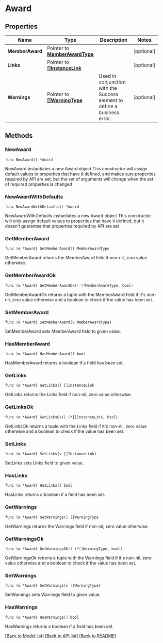 # Award

## Properties

Name | Type | Description | Notes
------------ | ------------- | ------------- | -------------
**MemberAward** | Pointer to [**MemberAwardType**](MemberAwardType.md) |  | [optional] 
**Links** | Pointer to [**[]InstanceLink**](InstanceLink.md) |  | [optional] 
**Warnings** | Pointer to [**[]WarningType**](WarningType.md) | Used in conjunction with the Success element to define a business error. | [optional] 

## Methods

### NewAward

`func NewAward() *Award`

NewAward instantiates a new Award object
This constructor will assign default values to properties that have it defined,
and makes sure properties required by API are set, but the set of arguments
will change when the set of required properties is changed

### NewAwardWithDefaults

`func NewAwardWithDefaults() *Award`

NewAwardWithDefaults instantiates a new Award object
This constructor will only assign default values to properties that have it defined,
but it doesn't guarantee that properties required by API are set

### GetMemberAward

`func (o *Award) GetMemberAward() MemberAwardType`

GetMemberAward returns the MemberAward field if non-nil, zero value otherwise.

### GetMemberAwardOk

`func (o *Award) GetMemberAwardOk() (*MemberAwardType, bool)`

GetMemberAwardOk returns a tuple with the MemberAward field if it's non-nil, zero value otherwise
and a boolean to check if the value has been set.

### SetMemberAward

`func (o *Award) SetMemberAward(v MemberAwardType)`

SetMemberAward sets MemberAward field to given value.

### HasMemberAward

`func (o *Award) HasMemberAward() bool`

HasMemberAward returns a boolean if a field has been set.

### GetLinks

`func (o *Award) GetLinks() []InstanceLink`

GetLinks returns the Links field if non-nil, zero value otherwise.

### GetLinksOk

`func (o *Award) GetLinksOk() (*[]InstanceLink, bool)`

GetLinksOk returns a tuple with the Links field if it's non-nil, zero value otherwise
and a boolean to check if the value has been set.

### SetLinks

`func (o *Award) SetLinks(v []InstanceLink)`

SetLinks sets Links field to given value.

### HasLinks

`func (o *Award) HasLinks() bool`

HasLinks returns a boolean if a field has been set.

### GetWarnings

`func (o *Award) GetWarnings() []WarningType`

GetWarnings returns the Warnings field if non-nil, zero value otherwise.

### GetWarningsOk

`func (o *Award) GetWarningsOk() (*[]WarningType, bool)`

GetWarningsOk returns a tuple with the Warnings field if it's non-nil, zero value otherwise
and a boolean to check if the value has been set.

### SetWarnings

`func (o *Award) SetWarnings(v []WarningType)`

SetWarnings sets Warnings field to given value.

### HasWarnings

`func (o *Award) HasWarnings() bool`

HasWarnings returns a boolean if a field has been set.


[[Back to Model list]](../README.md#documentation-for-models) [[Back to API list]](../README.md#documentation-for-api-endpoints) [[Back to README]](../README.md)


